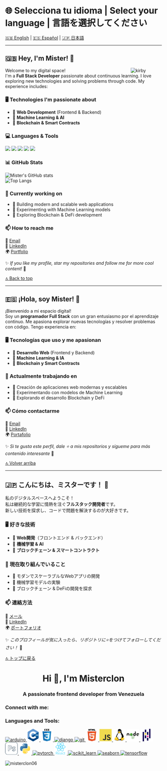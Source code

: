 # 🌐 Selecciona tu idioma | Select your language | 言語を選択してください
[🇬🇧 English](#-hey-im-mister-) | [🇪🇸 Español](#-hola-soy-mister-) | [🇯🇵 日本語](#-こんにちはミスターです-)  

---

## 🇬🇧 Hey, I'm Mister! 👋

<img src="https://img1.picmix.com/output/stamp/normal/1/8/7/0/2170781_d73a3.gif" alt="kirby" width="100" align="right"/>

Welcome to my digital space!  
I'm a **Full Stack Developer** passionate about continuous learning. I love exploring new technologies and solving problems through code. My experience includes:

### 🖥️ Technologies I'm passionate about  
- 🚀 **Web Development** (Frontend & Backend)  
- 🤖 **Machine Learning & AI**  
- 🔗 **Blockchain & Smart Contracts**  

### 💻 Languages & Tools  
<img src="https://img.shields.io/badge/-Python-3776AB?style=flat-square&logo=python&logoColor=white"/>  
<img src="https://img.shields.io/badge/-JavaScript-F7DF1E?style=flat-square&logo=javascript&logoColor=black"/>  
<img src="https://img.shields.io/badge/-React-61DAFB?style=flat-square&logo=react&logoColor=black"/>  
<img src="https://img.shields.io/badge/-Node.js-339933?style=flat-square&logo=node.js&logoColor=white"/>  
<img src="https://img.shields.io/badge/-Django-092E20?style=flat-square&logo=django&logoColor=white"/>  

### 📊 GitHub Stats  
![Mister's GitHub stats](https://github-readme-stats.vercel.app/api?username=Misterclon06&show_icons=true&theme=dark)  
![Top Langs](https://github-readme-stats.vercel.app/api/top-langs/?username=Misterclon06&layout=compact&theme=dark)  

### 📌 Currently working on  
- 🔹 Building modern and scalable web applications  
- 🔹 Experimenting with Machine Learning models  
- 🔹 Exploring Blockchain & DeFi development  

### 📫 How to reach me  
📩 [Email](mailto:josefrancisco.rodriguez.50364@gmail.com)  
🔗 [LinkedIn](https://www.linkedin.com/in/jose-rodriguez-mister)  
🌍 [Portfolio](https://tu-portafolio.com)  

✨ _If you like my profile, star my repositories and follow me for more cool content!_ 🚀  

[🔝 Back to top](#-selecciona-tu-idioma--select-your-language--言語を選択してください)  

---

## 🇪🇸 ¡Hola, soy Mister! 👋  
¡Bienvenido a mi espacio digital!  
Soy un **programador Full Stack** con un gran entusiasmo por el aprendizaje continuo. Me apasiona explorar nuevas tecnologías y resolver problemas con código. Tengo experiencia en:

### 🖥️ Tecnologías que uso y me apasionan  
- 🚀 **Desarrollo Web** (Frontend y Backend)  
- 🤖 **Machine Learning & IA**  
- 🔗 **Blockchain y Smart Contracts**  

### 📌 Actualmente trabajando en  
- 🔹 Creación de aplicaciones web modernas y escalables  
- 🔹 Experimentando con modelos de Machine Learning  
- 🔹 Explorando el desarrollo Blockchain y DeFi  

### 📫 Cómo contactarme  
📩 [Email](mailto:josefrancisco.rodriguez.50364@gmail.com)  
🔗 [LinkedIn](https://www.linkedin.com/in/jose-rodriguez-mister)  
🌍 [Portafolio](https://tu-portafolio.com)  

✨ _Si te gusta este perfil, dale ⭐ a mis repositorios y sígueme para más contenido interesante_ 🚀  

[🔝 Volver arriba](#-selecciona-tu-idioma--select-your-language--言語を選択してください)  

---

## 🇯🇵 こんにちは、ミスターです！ 👋 
私のデジタルスペースへようこそ！  
私は継続的な学習に情熱を注ぐ**フルスタック開発者**です。  
新しい技術を探求し、コードで問題を解決するのが大好きです。  

### 🖥️ 好きな技術  
- 🚀 **Web開発**（フロントエンド & バックエンド）  
- 🤖 **機械学習 & AI**  
- 🔗 **ブロックチェーン & スマートコントラクト**  

### 📌 現在取り組んでいること  
- 🔹 モダンでスケーラブルなWebアプリの開発  
- 🔹 機械学習モデルの実験  
- 🔹 ブロックチェーン & DeFiの開発を探求  
    
### 📫 連絡方法  
📩 [メール](mailto:josefrancisco.rodriguez.50364@gmail.com)  
🔗 [LinkedIn](https://www.linkedin.com/in/jose-rodriguez-mister)  
🌍 [ポートフォリオ](https://tu-portafolio.com)  

✨ _このプロフィールが気に入ったら、リポジトリに⭐をつけてフォローしてください！_ 🚀  

[🔝 トップに戻る](#-selecciona-tu-idioma--select-your-language--言語を選択してください)  


<h1 align="center">Hi 👋, I'm Misterclon</h1>
<h3 align="center">A passionate frontend developer from Venezuela</h3>

<h3 align="left">Connect with me:</h3>
<p align="left">
</p>

<h3 align="left">Languages and Tools:</h3>
<p align="left"> <a href="https://www.arduino.cc/" target="_blank" rel="noreferrer"> <img src="https://cdn.worldvectorlogo.com/logos/arduino-1.svg" alt="arduino" width="40" height="40"/> </a> <a href="https://www.w3schools.com/cpp/" target="_blank" rel="noreferrer"> <img src="https://raw.githubusercontent.com/devicons/devicon/master/icons/cplusplus/cplusplus-original.svg" alt="cplusplus" width="40" height="40"/> </a> <a href="https://www.w3schools.com/css/" target="_blank" rel="noreferrer"> <img src="https://raw.githubusercontent.com/devicons/devicon/master/icons/css3/css3-original-wordmark.svg" alt="css3" width="40" height="40"/> </a> <a href="https://www.djangoproject.com/" target="_blank" rel="noreferrer"> <img src="https://cdn.worldvectorlogo.com/logos/django.svg" alt="django" width="40" height="40"/> </a> <a href="https://git-scm.com/" target="_blank" rel="noreferrer"> <img src="https://www.vectorlogo.zone/logos/git-scm/git-scm-icon.svg" alt="git" width="40" height="40"/> </a> <a href="https://www.w3.org/html/" target="_blank" rel="noreferrer"> <img src="https://raw.githubusercontent.com/devicons/devicon/master/icons/html5/html5-original-wordmark.svg" alt="html5" width="40" height="40"/> </a> <a href="https://developer.mozilla.org/en-US/docs/Web/JavaScript" target="_blank" rel="noreferrer"> <img src="https://raw.githubusercontent.com/devicons/devicon/master/icons/javascript/javascript-original.svg" alt="javascript" width="40" height="40"/> </a> <a href="https://www.linux.org/" target="_blank" rel="noreferrer"> <img src="https://raw.githubusercontent.com/devicons/devicon/master/icons/linux/linux-original.svg" alt="linux" width="40" height="40"/> </a> <a href="https://nodejs.org" target="_blank" rel="noreferrer"> <img src="https://raw.githubusercontent.com/devicons/devicon/master/icons/nodejs/nodejs-original-wordmark.svg" alt="nodejs" width="40" height="40"/> </a> <a href="https://pandas.pydata.org/" target="_blank" rel="noreferrer"> <img src="https://raw.githubusercontent.com/devicons/devicon/2ae2a900d2f041da66e950e4d48052658d850630/icons/pandas/pandas-original.svg" alt="pandas" width="40" height="40"/> </a> <a href="https://www.photoshop.com/en" target="_blank" rel="noreferrer"> <img src="https://raw.githubusercontent.com/devicons/devicon/master/icons/photoshop/photoshop-line.svg" alt="photoshop" width="40" height="40"/> </a> <a href="https://www.python.org" target="_blank" rel="noreferrer"> <img src="https://raw.githubusercontent.com/devicons/devicon/master/icons/python/python-original.svg" alt="python" width="40" height="40"/> </a> <a href="https://pytorch.org/" target="_blank" rel="noreferrer"> <img src="https://www.vectorlogo.zone/logos/pytorch/pytorch-icon.svg" alt="pytorch" width="40" height="40"/> </a> <a href="https://reactjs.org/" target="_blank" rel="noreferrer"> <img src="https://raw.githubusercontent.com/devicons/devicon/master/icons/react/react-original-wordmark.svg" alt="react" width="40" height="40"/> </a> <a href="https://scikit-learn.org/" target="_blank" rel="noreferrer"> <img src="https://upload.wikimedia.org/wikipedia/commons/0/05/Scikit_learn_logo_small.svg" alt="scikit_learn" width="40" height="40"/> </a> <a href="https://seaborn.pydata.org/" target="_blank" rel="noreferrer"> <img src="https://seaborn.pydata.org/_images/logo-mark-lightbg.svg" alt="seaborn" width="40" height="40"/> </a> <a href="https://www.tensorflow.org" target="_blank" rel="noreferrer"> <img src="https://www.vectorlogo.zone/logos/tensorflow/tensorflow-icon.svg" alt="tensorflow" width="40" height="40"/> </a> </p>

<p><img align="center" src="https://github-readme-stats.vercel.app/api/top-langs?username=misterclon06&show_icons=true&locale=en&layout=compact" alt="misterclon06" /></p>

